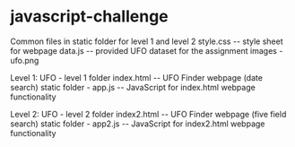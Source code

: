 # javascript-challenge

Common files in static folder for level 1 and level 2
style.css -- style sheet for webpage
data.js -- provided UFO dataset for the assignment
images - ufo.png

Level 1: UFO - level 1 folder
index.html -- UFO Finder webpage (date search)
static folder - app.js -- JavaScript for index.html webpage functionality


Level 2: UFO - level 2 folder
index2.html -- UFO Finder webpage (five field search)
static folder - app2.js -- JavaScript for index2.html webpage functionality